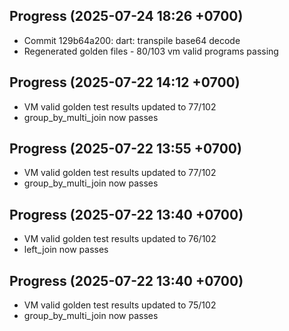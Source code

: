 ## Progress (2025-07-24 18:26 +0700)
- Commit 129b64a200: dart: transpile base64 decode
- Regenerated golden files - 80/103 vm valid programs passing

## Progress (2025-07-22 14:12 +0700)
- VM valid golden test results updated to 77/102
- group_by_multi_join now passes
## Progress (2025-07-22 13:55 +0700)
- VM valid golden test results updated to 77/102
- group_by_multi_join now passes
## Progress (2025-07-22 13:40 +0700)
- VM valid golden test results updated to 76/102
- left_join now passes
## Progress (2025-07-22 13:40 +0700)
- VM valid golden test results updated to 75/102
- group_by_multi_join now passes
